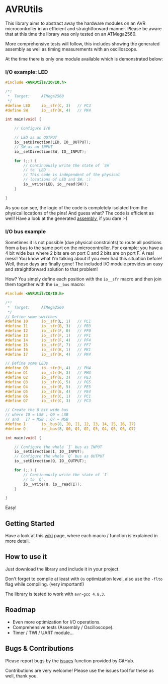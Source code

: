 # AVRUtils
This library aims to abstract away the hardware modules on an AVR microcontroller in an efficient and straightforward manner.
Please be aware that at this time the library was only tested on an ATMega2560.

More comprehensive tests will follow, this includes showing the generated assembly as well as timing measurements with an oscilloscope.

At the time there is only one module available which is demonstrated below:

### I/O example: LED
```c
#include <AVRUtils/IO/IO.h>

/*!
 *	Target:		ATMega2560
 */
#define LED		io__sfr(C, 3)	// PC3
#define SW		io__sfr(K, 4)	// PK4

int main(void) {

	// Configure I/O

	// LED as an OUTPUT
	io__setDirection(LED, IO__OUTPUT);
	// SW as an INPUT
	io__setDirection(SW, IO__INPUT);

	for (;;) {
		// Continuously write the state of `SW`
		// to `LED`.
		// This code is independent of the physical
		// locations of LED and SW. :)
		io__write(LED, io__read(SW));
	}

}
```

As you can see, the logic of the code is completely isolated from the physical locations of the pins!
And guess what? The code is efficient as well! Have a look at the generated [assembly](https://github.com/marco-a/AVRUtils/blob/master/example.s), if you dare :-)


### I/O bus example
Sometimes it is not possible (due physical constraints) to route all positions from a bus to the same port on the microcontroller.
For example: you have a 4 bit wide bus where 2 bits are on port C and 2 bits are on port F.
A real mess! You know what I'm talking about if you ever had this situation before!
Well, those days are finally gone! The included I/O module provides an easy and straightforward solution to that problem!

How? You simply define each position with the `io__sfr` macro and then join them together with the `io__bus` macro:

```c
#include <AVRUtil/IO/IO.h>

/*!
 *	Target:		ATMega2560
 */
// Define some switches
#define I0		io__sfr(L, 1)	// PL1
#define I1		io__sfr(B, 3)	// PB3
#define I2		io__sfr(F, 0)	// PF0
#define I3		io__sfr(F, 1)	// PF1
#define I4		io__sfr(F, 4)	// PF4
#define I5		io__sfr(F, 7)	// PF7
#define I6		io__sfr(K, 1)	// PK1
#define I7		io__sfr(K, 4)	// PK4

// Define some LEDs
#define Q0		io__sfr(H, 4)	// PH4
#define Q1		io__sfr(H, 3)	// PH3
#define Q2		io__sfr(E, 3)	// PE3
#define Q3		io__sfr(G, 5)	// PG5
#define Q4		io__sfr(E, 5)	// PE5
#define Q5		io__sfr(E, 4)	// PE4
#define Q6		io__sfr(C, 1)	// PC1
#define Q7		io__sfr(C, 3)	// PC3

// Create the 8 bit wide bus
// where I0 = LSB ; Q0 = LSB
// and   I7 = MSB ; Q7 = MSB
#define I		io__bus(8, I0, I1, I2, I3, I4, I5, I6, I7)
#define Q		io__bus(8, Q0, Q1, Q2, Q3, Q4, Q5, Q6, Q7)

int main(void) {

	// Configure the whole `I` bus as INPUT
	io__setDirection(I, IO__INPUT);
	// Configure the whole `Q` bus as OUTPUT
	io__setDirection(Q, IO__OUTPUT);

	for (;;) {
		// Continuously write the state of `I`
		// to `Q`.
		io__write(Q, io__read(I));
	}

}
```

Easy!

## Getting Started
Have a look at this [wiki](https://github.com/marco-a/AVRUtils/wiki/I-O-Module) page, where each macro / function is explained in more detail.

## How to use it

Just download the library and include it in your project.

Don't forget to compile at least with  `Os` optimization level, also use the `-flto` flag while compiling. (very important!)

The library is tested to work with `avr-gcc 4.8.3`.

## Roadmap

- Even more optimization for I/O operations.
- Comprehensive tests (Assembly / Oscilloscope).
- Timer / TWI / UART module...

## Bugs & Contributions 

Please report bugs by the [issues](https://github.com/marco-a/AVRUtils/issues) function provided by GitHub.

Contributions are very welcome! Please use the issues tool for these as well, thank you.



